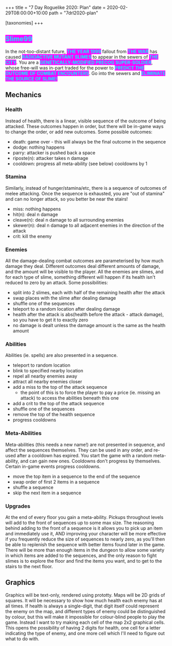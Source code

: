 +++
title = "7 Day Roguelike 2020: Plan"
date = 2020-02-29T08:00:00+10:00
path = "7drl2020-plan"

[taxonomies]
+++
<style>
.slime99 {
    color: rgb(0,255,255);
    background-color: rgb(255,0,255);
}
</style>

## <span class="slime99">Slime99</span>

In the not-too-distant future,
<span class="slime99">**THE YEAR 1999**</span>
fallout from <span class="slime99">**THE WAR**</span> has caused
<span class="slime99">**RADIOACTIVE MUTANT SLIMES**</span> to appear in the
sewers of <span class="slime99">**THE CITY**</span>. You are a
<span class="slime99">**GENETICALLY-MODIFIED PRECOG SUPER-SOLDIER**</span>, whose free-will was in-part traded for the power
to <span class="slime99">**PREDICT THE OUTCOME OF COMBAT ENCOUNTERS**</span>. Go into the sewers and
<span class="slime99">**ELIMINATE THE SOURCE OF SLIME!**</span>

<!-- more -->

## Mechanics

### Health
Instead of health, there is a linear, visible sequence of the outcome of being attacked. These outcomes happen in order,
but there will be in-game ways to change the order, or add new outcomes. Some possible outcomes:
- death: game over - this will always be the final outcome in the sequence
- dodge: nothing happens
- parry: attacker is pushed back a space
- riposte(n): attacker takes n damage
- cooldown: progress all meta-ability (see below) cooldowns by 1

### Stamina
Similarly, instead of hunger/stamina/etc, there is a sequence of outcomes of melee attacking. Once the sequence is
exhausted, you are "out of stamina" and can no longer attack, so you better be near the stairs!
- miss: nothing happens
- hit(n): deal n damage
- cleave(n): deal n damage to all surrounding enemies
- skewer(n): deal n damage to all adjacent enemies in the direction of the attack
- crit: kill the enemy

### Enemies
All the damage-dealing combat outcomes are parameterised by how much damage they deal.
Different outcomes deal different amounts of damage, and the amount will be visible to the player.
All the enemies are slimes, and for each type of slime, something different will happen if its health
isn't reduced to zero by an attack. Some possibilities:
- split into 2 slimes, each with half of the remaining health after the attack
- swap places with the slime after dealing damage
- shuffle one of the sequences
- teleport to a random location after dealing damage
- health after the attack is abs(health before the attack - attack damage), so you have to get it to exactly zero
- no damage is dealt unless the damage amount is the same as the health amount

### Abilities
Abilities (ie. spells) are also presented in a sequence.
- teleport to random location
- blink to specified nearby location
- repel all nearby enemies away
- attract all nearby enemies closer
- add a miss to the top of the attack sequence
  - the point of this is to force the player to pay a price (ie. missing an attack) to access
    the abilities beneath this one
- add a crit to the top of the attack sequence
- shuffle one of the sequences
- remove the top of the health sequence
- progress cooldowns

### Meta-Abilities
Meta-abilities (this needs a new name!) are not presented in sequence, and affect the
sequences themselves. They can be used in any order, and re-used after a cooldown has expired.
You start the game with a random meta-ability, and can gain new ones. Cooldowns don't progress
by themselves. Certain in-game events progress cooldowns.
- move the top item in a sequence to the end of the sequence
- swap order of first 2 items in a sequence
- shuffle a sequence
- skip the next item in a sequence

### Upgrades
At the end of every floor you gain a meta-ability. Pickups throughout levels will add to the front of sequences
up to some max size. The reasoning behind adding to the front of a sequence is it allows you to pick up an item
and immediately use it, AND improving your character will be more effective if you frequently reduce the size
of sequences to nearly zero, as you'll then be able to replenish the sequence with better items found later
in the game. There will be more than enough items in the dungeon to allow some variety in which items are
added to the sequences, and the only reason to fight slimes is to explore the floor and find the items you
want, and to get to the stairs to the next floor.

## Graphics
Graphics will be text-only, rendered using prototty.
Maps will be 2D grids of squares.
It will be necessary to show how much health each enemy has at all times.
If health is always a single-digit, that digit itself could represent the enemy on the map, and different types
of enemy could be distinguished by colour, but this will make it impossible for colour-blind people to play the game.
Instead I want to try making each cell of the map 2x2 graphical cells. This opens the possibility of having 2 digits
for health, one cell for a letter indicating the type of enemy, and one more cell which I'll need to figure out what
to do with.
